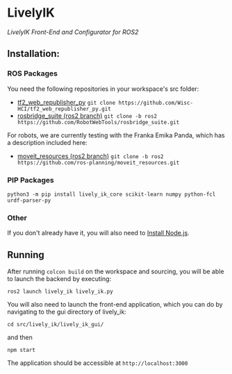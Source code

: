 # LivelyIK

*LivelyIK Front-End and Configurator for ROS2*

## Installation:

### ROS Packages
You need the following repositories in your workspace's src folder:

- [tf2_web_republisher_py](https://github.com/Wisc-HCI/tf2_web_republisher_py) `git clone https://github.com/Wisc-HCI/tf2_web_republisher_py.git`
- [rosbridge_suite (ros2 branch)](https://github.com/RobotWebTools/rosbridge_suite) `git clone -b ros2 https://github.com/RobotWebTools/rosbridge_suite.git`

For robots, we are currently testing with the Franka Emika Panda, which has a description included here:
- [moveit_resources (ros2 branch)](https://github.com/ros-planning/moveit_resources) `git clone -b ros2 https://github.com/ros-planning/moveit_resources.git`

### PIP Packages

`python3 -m pip install lively_ik_core scikit-learn numpy python-fcl urdf-parser-py`

### Other

If you don't already have it, you will also need to [Install Node.js](https://nodejs.org/en/download/).

## Running

After running `colcon build` on the workspace and sourcing, you will be able to launch the backend by executing:

`ros2 launch lively_ik lively_ik.py`

You will also need to launch the front-end application, which you can do by navigating to the gui directory of lively_ik:

`cd src/lively_ik/lively_ik_gui/`

and then

`npm start`

The application should be accessible at `http://localhost:3000`
